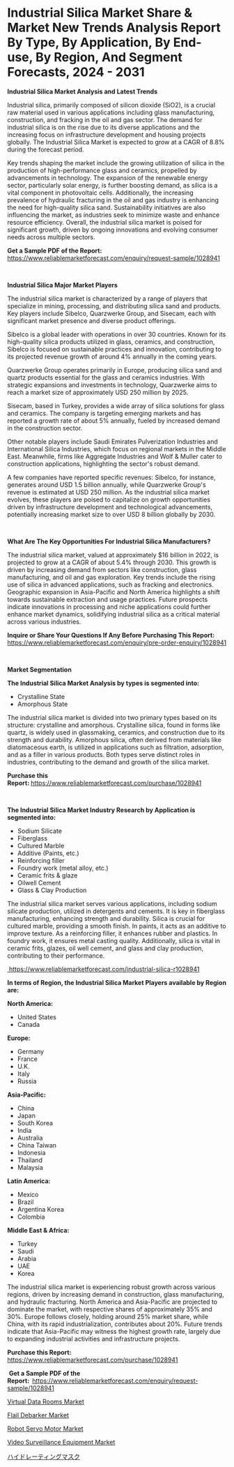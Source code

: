 <p><h1>Industrial Silica Market Share & Market New Trends Analysis Report By Type, By Application, By End-use, By Region, And Segment Forecasts, 2024 - 2031</h1></p><p><strong>Industrial Silica Market Analysis and Latest Trends</strong></p>
<p><p>Industrial silica, primarily composed of silicon dioxide (SiO2), is a crucial raw material used in various applications including glass manufacturing, construction, and fracking in the oil and gas sector. The demand for industrial silica is on the rise due to its diverse applications and the increasing focus on infrastructure development and housing projects globally. The Industrial Silica Market is expected to grow at a CAGR of 8.8% during the forecast period. </p><p>Key trends shaping the market include the growing utilization of silica in the production of high-performance glass and ceramics, propelled by advancements in technology. The expansion of the renewable energy sector, particularly solar energy, is further boosting demand, as silica is a vital component in photovoltaic cells. Additionally, the increasing prevalence of hydraulic fracturing in the oil and gas industry is enhancing the need for high-quality silica sand. Sustainability initiatives are also influencing the market, as industries seek to minimize waste and enhance resource efficiency. Overall, the industrial silica market is poised for significant growth, driven by ongoing innovations and evolving consumer needs across multiple sectors.</p></p>
<p><strong>Get a Sample PDF of the Report:&nbsp;</strong> <a href="https://www.reliablemarketforecast.com/enquiry/request-sample/1028941">https://www.reliablemarketforecast.com/enquiry/request-sample/1028941</a></p>
<p>&nbsp;</p>
<p><strong>Industrial Silica Major Market Players</strong></p>
<p><p>The industrial silica market is characterized by a range of players that specialize in mining, processing, and distributing silica sand and products. Key players include Sibelco, Quarzwerke Group, and Sisecam, each with significant market presence and diverse product offerings. </p><p>Sibelco is a global leader with operations in over 30 countries. Known for its high-quality silica products utilized in glass, ceramics, and construction, Sibelco is focused on sustainable practices and innovation, contributing to its projected revenue growth of around 4% annually in the coming years. </p><p>Quarzwerke Group operates primarily in Europe, producing silica sand and quartz products essential for the glass and ceramics industries. With strategic expansions and investments in technology, Quarzwerke aims to reach a market size of approximately USD 250 million by 2025.</p><p>Sisecam, based in Turkey, provides a wide array of silica solutions for glass and ceramics. The company is targeting emerging markets and has reported a growth rate of about 5% annually, fueled by increased demand in the construction sector.</p><p>Other notable players include Saudi Emirates Pulverization Industries and International Silica Industries, which focus on regional markets in the Middle East. Meanwhile, firms like Aggregate Industries and Wolf & Muller cater to construction applications, highlighting the sector's robust demand.</p><p>A few companies have reported specific revenues: Sibelco, for instance, generates around USD 1.5 billion annually, while Quarzwerke Group's revenue is estimated at USD 250 million. As the industrial silica market evolves, these players are poised to capitalize on growth opportunities driven by infrastructure development and technological advancements, potentially increasing market size to over USD 8 billion globally by 2030.</p></p>
<p>&nbsp;</p>
<p><strong>What Are The Key Opportunities For Industrial Silica Manufacturers?</strong></p>
<p><p>The industrial silica market, valued at approximately $16 billion in 2022, is projected to grow at a CAGR of about 5.4% through 2030. This growth is driven by increasing demand from sectors like construction, glass manufacturing, and oil and gas exploration. Key trends include the rising use of silica in advanced applications, such as fracking and electronics. Geographic expansion in Asia-Pacific and North America highlights a shift towards sustainable extraction and usage practices. Future prospects indicate innovations in processing and niche applications could further enhance market dynamics, solidifying industrial silica as a critical material across various industries.</p></p>
<p><strong>Inquire or Share Your Questions If Any Before Purchasing This Report:</strong> <a href="https://www.reliablemarketforecast.com/enquiry/pre-order-enquiry/1028941">https://www.reliablemarketforecast.com/enquiry/pre-order-enquiry/1028941</a></p>
<p>&nbsp;</p>
<p><strong>Market Segmentation</strong></p>
<p><strong>The Industrial Silica Market Analysis by types is segmented into:</strong></p>
<p><ul><li>Crystalline State</li><li>Amorphous State</li></ul></p>
<p><p>The industrial silica market is divided into two primary types based on its structure: crystalline and amorphous. Crystalline silica, found in forms like quartz, is widely used in glassmaking, ceramics, and construction due to its strength and durability. Amorphous silica, often derived from materials like diatomaceous earth, is utilized in applications such as filtration, adsorption, and as a filler in various products. Both types serve distinct roles in industries, contributing to the demand and growth of the silica market.</p></p>
<p><strong>Purchase this Report:&nbsp;</strong><a href="https://www.reliablemarketforecast.com/purchase/1028941">https://www.reliablemarketforecast.com/purchase/1028941</a></p>
<p>&nbsp;</p>
<p><strong>The Industrial Silica Market Industry Research by Application is segmented into:</strong></p>
<p><ul><li>Sodium Silicate</li><li>Fiberglass</li><li>Cultured Marble</li><li>Additive (Paints, etc.)</li><li>Reinforcing filler</li><li>Foundry work (metal alloy, etc.)</li><li>Ceramic frits & glaze</li><li>Oilwell Cement</li><li>Glass & Clay Production</li></ul></p>
<p><p>The industrial silica market serves various applications, including sodium silicate production, utilized in detergents and cements. It is key in fiberglass manufacturing, enhancing strength and durability. Silica is crucial for cultured marble, providing a smooth finish. In paints, it acts as an additive to improve texture. As a reinforcing filler, it enhances rubber and plastics. In foundry work, it ensures metal casting quality. Additionally, silica is vital in ceramic frits, glazes, oil well cement, and glass and clay production, contributing to their performance.</p></p>
<p><a href="https://www.reliablemarketforecast.com/industrial-silica-r1028941">&nbsp;https://www.reliablemarketforecast.com/industrial-silica-r1028941</a></p>
<p><strong>In terms of Region, the Industrial Silica Market Players available by Region are:</strong></p>
<p>
    <p> <strong> North America: </strong>
        <ul>
            <li>United States</li>
            <li>Canada</li>
        </ul>
        </p> 
    <p> <strong> Europe: </strong>
        <ul>
            <li>Germany</li>
            <li>France</li>
            <li>U.K.</li>
            <li>Italy</li>
            <li>Russia</li>
        </ul>
        </p> 
    <p> <strong> Asia-Pacific: </strong>
        <ul>
            <li>China</li>
            <li>Japan</li>
            <li>South Korea</li>
            <li>India</li>
            <li>Australia</li>
            <li>China Taiwan</li>
            <li>Indonesia</li>
            <li>Thailand</li>
            <li>Malaysia</li>
        </ul>
        </p> 
    <p> <strong> Latin America: </strong>
        <ul>
            <li>Mexico</li>
            <li>Brazil</li>
            <li>Argentina Korea</li>
            <li>Colombia</li>
        </ul>
        </p> 
    <p> <strong> Middle East & Africa: </strong>
        <ul>
            <li>Turkey</li>
            <li>Saudi</li>
            <li>Arabia</li>
            <li>UAE</li>
            <li>Korea</li>
        </ul>
    </p>
    </p>
<p><p>The industrial silica market is experiencing robust growth across various regions, driven by increasing demand in construction, glass manufacturing, and hydraulic fracturing. North America and Asia-Pacific are projected to dominate the market, with respective shares of approximately 35% and 30%. Europe follows closely, holding around 25% market share, while China, with its rapid industrialization, contributes about 20%. Future trends indicate that Asia-Pacific may witness the highest growth rate, largely due to expanding industrial activities and infrastructure projects.</p></p>
<p><strong>Purchase this Report: </strong><a href="https://www.reliablemarketforecast.com/purchase/1028941">https://www.reliablemarketforecast.com/purchase/1028941</a></p>
<p>&nbsp;<strong>Get a Sample PDF of the Report:&nbsp;&nbsp;</strong><a href="https://www.reliablemarketforecast.com/enquiry/request-sample/1028941">https://www.reliablemarketforecast.com/enquiry/request-sample/1028941</a></p>
<p><strong></strong></p>
<p><p><a href="https://www.linkedin.com/pulse/virtual-data-rooms-market-industry-landscape-growth-trajectories-dwt1f?trackingId=mVL3E4xiSa6DTuW3Za5JrA%3D%3D">Virtual Data Rooms Market</a></p><p><a href="https://medium.com/@michelle.vaughan64534/the-flail-debarker-market-report-analyzes-important-operational-and-performance-data-so-one-may-80484030ebdf">Flail Debarker Market</a></p><p><a href="https://medium.com/@michelle.vaughan64534/the-growth-of-the-robot-servo-motor-market-has-been-significant-driven-by-various-critical-2dbc120a9e37">Robot Servo Motor Market</a></p><p><a href="https://www.linkedin.com/pulse/video-surveillance-equipment-market-insights-product-type-application-ozc0e?trackingId=KffThrX1SqSi9N%2BCCdpuUg%3D%3D">Video Surveillance Equipment Market</a></p><p><a href="https://williamkable67.medium.com/%E3%83%8F%E3%82%A4%E3%83%89%E3%83%AC%E3%83%BC%E3%83%86%E3%82%A3%E3%83%B3%E3%82%B0%E3%83%9E%E3%82%B9%E3%82%AF%E5%B8%82%E5%A0%B4%E3%81%AE%E5%B1%95%E6%9C%9B%E3%81%A8%E5%B8%82%E5%A0%B4%E3%82%B7%E3%82%A7%E3%82%A2%E5%88%86%E6%9E%90-%E6%88%90%E9%95%B7%E3%83%88%E3%83%AC%E3%83%B3%E3%83%89%E3%81%A8%E5%B8%82%E5%A0%B4%E4%BA%88%E6%B8%AC-2024%E5%B9%B4-2031%E5%B9%B4-beadf2d8e959">ハイドレーティングマスク</a></p></p>